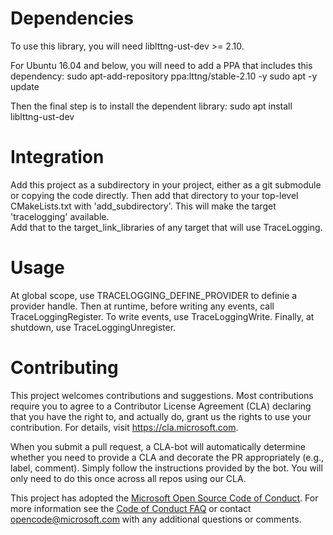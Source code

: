# Dependencies

To use this library, you will need liblttng-ust-dev >= 2.10.

For Ubuntu 16.04 and below, you will need to add a PPA that includes this dependency:
sudo apt-add-repository ppa:lttng/stable-2.10 -y
sudo apt -y update

Then the final step is to install the dependent library:
sudo apt install liblttng-ust-dev

# Integration

Add this project as a subdirectory in your project, either as a git submodule or copying the code directly.
Then add that directory to your top-level CMakeLists.txt with 'add_subdirectory'.
This will make the target 'tracelogging' available.  
Add that to the target_link_libraries of any target that will use TraceLogging.

# Usage

At global scope, use TRACELOGGING_DEFINE_PROVIDER to definie a provider handle.
Then at runtime, before writing any events, call TraceLoggingRegister.
To write events, use TraceLoggingWrite.
Finally, at shutdown, use TraceLoggingUnregister.

# Contributing

This project welcomes contributions and suggestions.  Most contributions require you to agree to a
Contributor License Agreement (CLA) declaring that you have the right to, and actually do, grant us
the rights to use your contribution. For details, visit https://cla.microsoft.com.

When you submit a pull request, a CLA-bot will automatically determine whether you need to provide
a CLA and decorate the PR appropriately (e.g., label, comment). Simply follow the instructions
provided by the bot. You will only need to do this once across all repos using our CLA.

This project has adopted the [Microsoft Open Source Code of Conduct](https://opensource.microsoft.com/codeofconduct/).
For more information see the [Code of Conduct FAQ](https://opensource.microsoft.com/codeofconduct/faq/) or
contact [opencode@microsoft.com](mailto:opencode@microsoft.com) with any additional questions or comments.
